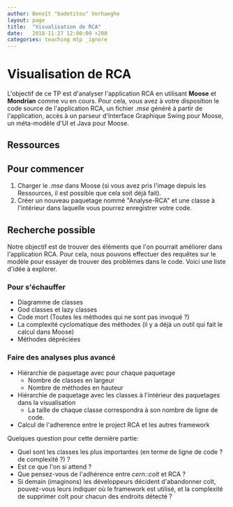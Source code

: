```yaml
---
author: Benoît "badetitou" Verhaeghe
layout: page
title:  "Visualisation de RCA"
date:   2018-11-27 12:00:00 +200
categories: teaching mtp _ignore
---
```


# Visualisation de RCA

L'objectif de ce TP est d'analyser l'application RCA en utilisant **Moose** et **Mondrian** comme vu en cours.
Pour cela, vous avez à votre disposition le code source de l'application RCA,
  un fichier _.mse_ généré à partir de l'application,
  accès à un parseur d'Interface Graphique Swing pour Moose,
  un méta-modèle d'UI et Java pour Moose.

## Ressources

## Pour commencer

1. Charger le _.mse_ dans Moose (si vous avez pris l'image depuis les Ressources, il est possible que cela soit déjà fait).
2. Créer un nouveau paquetage nommé "Analyse-RCA" et une classe à l'intérieur dans laquelle vous pourrez enregistrer votre code.

## Recherche possible

Notre objectif est de trouver des éléments que l'on pourrait améliorer dans l'application RCA.
Pour cela, nous pouvons effectuer des requêtes sur le modèle pour essayer de trouver des problèmes dans le code.
Voici une liste d'idée à explorer.

### Pour s'échauffer

* Diagramme de classes
* God classes et lazy classes
* Code mort (Toutes les méthodes qui ne sont pas invoqué ?)
* La complexité cyclomatique des méthodes (il y a déjà un outil qui fait le calcul dans Moose)
* Méthodes dépréciées

### Faire des analyses plus avancé

* Hiérarchie de paquetage avec pour chaque paquetage
  * Nombre de classes en largeur
  * Nombre de méthodes en hauteur
* Hiérarchie de paquetage avec les classes à l'intérieur des paquetages dans la visualisation
  * La taille de chaque classe correspondra à son nombre de ligne de code.
* Calcul de l'adherence entre le project RCA et les autres framework

Quelques question pour cette dernière partie:

* Quel sont les classes les plus importantes (en terme de ligne de code ? de complexité ?) ?
* Est ce que l'on si attend ?
* Que pensez-vous de l'adhérence entre _cern::colt_ et RCA ?
* Si demain (imaginons) les développeurs décident d'abandonner colt, pouvez-vous leurs indiquer où le framework est utilisé, et la complexité de supprimer colt pour chacun des endroits détecté ? 

